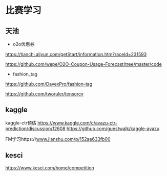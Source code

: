# 比赛学习

## 天池

* o2o优惠券

https://tianchi.aliyun.com/getStart/information.htm?raceId=231593

https://github.com/wepe/O2O-Coupon-Usage-Forecast/tree/master/code


* fashion_tag

https://github.com/DavexPro/fashion-tag

https://github.com/tworuler/tensorcv

## kaggle
kaggle-ctr预估
https://www.kaggle.com/c/avazu-ctr-prediction/discussion/12608
https://github.com/guestwalk/kaggle-avazu

FM学习https://www.jianshu.com/p/152ae633fb00



## kesci
https://www.kesci.com/home/competition


